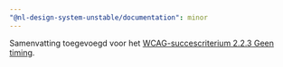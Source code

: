 ```yaml
---
"@nl-design-system-unstable/documentation": minor
---
```


Samenvatting toegevoegd voor het [WCAG-succescriterium 2.2.3 Geen timing](/wcag/2.2.3).
